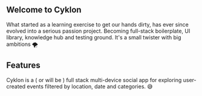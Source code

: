 ## Welcome to Cyklon 

What started as a learning exercise to get our hands dirty, has ever since evolved into a serious passion project.
Becoming full-stack boilerplate, UI library, knowledge hub and testing ground.
It's a small twister with big ambitions 🌪️

## Features

Cyklon is a ( or will be ) full stack multi-device social app for exploring user-created events filtered by location, date and categories. 😅
